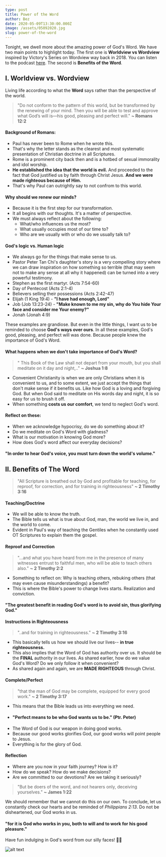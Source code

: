 ```yaml
---
type: post
title: Power of the Word
author: Bez
date: 2020-05-09T13:30:00.000Z
image: /assets/05092020.jpg
slug: power-of-the-word
---
```

Tonight, we dwell more about the amazing power of God's Word. We have two main points to highlight today. The first one is **Worldview vs Wordview** inspired by Victory's Series on Wordview way back in 2018. You can listen to the podcast [here](https://open.spotify.com/show/7l5x0ReSeJgtkDg5qSAaRP?si=EnZTeZ-2Q_mebl7nwyrA-A). The second is **Benefits of the Word**.

## I. Worldview vs. Wordview
Living life according to what the **Word** says rather than the perspective of the world.
> "Do not conform to the pattern of this world, but be transformed by the renewing of your mind. Then you will be able to test and approve what God’s will is—his good, pleasing and perfect will." **~ Romans 12:2**

#### Background of Romans:
- Paul has never been to Rome when he wrote this.
- That's why the letter stands as the clearest and most systematic presentation of Christian doctrine in all Scriptures.
- Rome is a prominent city back then and is a hotbed of sexual immorality and idol worship.
- **He established the idea that the world is evil.** And proceeded to the fact that God justified us by faith through Christ Jesus. **And we were made righteous because of Him.**
- That's why Paul can outrightly say to not confrom to this world.

#### Why should we renew our minds?
- Because it is the first step for our transformation.
- It all begins with our thoughts. It's a matter of perspective.
- We must always reflect about the following:
    * What/who influences us the most?
    * What usually occupies most of our time to?
    * Who are we usually with or who do we usually talk to?

#### God's logic vs. Human logic
- We always go for the things that make sense to us.
- Pastor Peter Tan Chi's daughter's story is a very compelling story where we can draw inspiration on how something so terrible (that may seem not to make any sense at all why it happened) can be turned into a very powerful testimony.
- Stephen as the first martyr. (Acts 7:54-60)
- Day of Pentecost (Acts 2:1-4)
- Believers selling their possessions (Acts 2:42-47)
- Elijah (1 King 19:4) - **"I have had enough, Lord"**
- Job (Job 13:23-24) - **"Make known to me my sin, why do You hide Your face and consider me Your enemy?"**
- Jonah (Jonah 4:9)

These examples are grandiose. But even in the little things, I want us to be reminded to choose **God's ways over ours**. In all these examples, God's good, pleasing, and perfect will was done. Because people knew the importance of God's Word.

#### What happens when we don't take importance of God's Word?
> " This Book of the Law shall not depart from your mouth, but you shall meditate on it day and night,.." **~ Joshua 1:8**

- Convenient Christianity is when we are only Christians when it is convenient to us, and to some extent, we just accept the things that don't make sense if it benefits us. Like how God is a loving and forgiving God. But when God said to meditate on His words day and night, it is so easy for us to brush it off. 
- When something **costs us our comfort**, we tend to neglect God's word.

#### Reflect on these:
- When we acknowledge hypocrisy, do we do something about it?
- Do we meditate on God's Word with gladness?
- What is our motivation in knowing God more?
- How does God's word affect our everyday decisions?

#### "In order to hear God's voice, you must turn down the world's volume."

## II. Benefits of The Word
> "All Scripture is breathed out by God and profitable for teaching, for reproof, for correction, and for training in righteousness" **~ 2 Timothy 3:16**

#### Teaching/Doctrine
- We will be able to know the truth.
- The Bible tells us what is true about God, man, the world we live in, and the world to come.
- Evident in Paul's way of teaching the Gentiles when he constantly used OT Scriptures to explain them the gospel.

#### Reproof and Correction
> "...and what you have heard from me in the presence of many witnesses entrust to faithful men, who will be able to teach others also." **~ 2 Timothy 2:2**

- Something to reflect on: Why is teaching others, rebuking others (that may even cause misunderstandings) a benefit?
- This is where the Bible's power to change lives starts. Realization and conviction.

#### "The greatest benefit in reading God's word is to avoid sin, thus glorifying God."

#### Instructions in Righteousness
> "..and for training in righteousness." **~ 2 Timothy 3:16**

- This basically tells us how we should live our lives-- **in true righteousness.** 
- This also implies that the Word of God has authority over us. It should be the **FINAL** authority in our lives. As shared earlier, how do we value God's Word? Do we only follow it when convenient?
- As shared again and again, we are **MADE RIGHTEOUS** through Christ.

#### Complete/Perfect

> "that the man of God may be complete, equipped for every good work." **~ 2 Timothy 3:17**
- This means that the Bible leads us into everything we need.
- #### "Perfect means to be who God wants us to be." (Ptr. Peter) 
- The Word of God is our weapon in doing good works.
- Because our good works glorifies God, our good works will point people to Jesus.
- Everything is for the glory of God.

#### Reflection
- Where are you now in your faith journey? How is it?
- How do we speak? How do we make decisions?
- Are we committed to our devotions? Are we taking it seriously?

> "But be doers of the word, and not hearers only, deceiving yourselves." **~ James 1:22**

We should remember that we cannot do this on our own. To conclude, let us constantly check our hearts and be reminded of *Philippians 2:13*. Do not be disheartened, our God works in us. 

#### "for it is God who works in you, both to will and to work for his good pleasure."

Have fun indulging in God's word from our silly faces! 🙏😃

![alt text](https://fervent-pasteur-29a652.netlify.app/assets/05092020_2.jpg)

